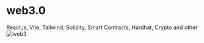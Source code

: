 # web3.0
React.js, Vite, Tailwind, Solidity, Smart Contracts, Hardhat, Crypto and other
![web3](https://user-images.githubusercontent.com/75565352/233852525-178398ad-5b7e-412e-a64f-69b7e333a948.jpg)
